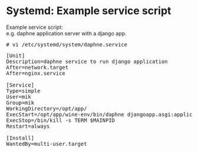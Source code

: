 # Systemd: Example service script
<!-- date: 2020-05-25 00:00:00 -->
<!-- category: linux -->
<!-- tags: linux, systemd -->
Example service script:<br>
e.g. daphne application server with a django app.
<pre># vi /etc/systemd/system/daphne.service</pre>
<pre>[Unit]
Description=daphne service to run django application
After=network.target
After=nginx.service

[Service]
Type=simple
User=mik
Group=mik
WorkingDirectory=/opt/app/
ExecStart=/opt/app/wine-env/bin/daphne djangoapp.asgi:application
ExecStop=/bin/kill -s TERM $MAINPID
Restart=always

[Install]
WantedBy=multi-user.target</pre>
</body>
</html>
